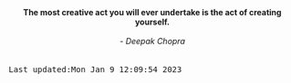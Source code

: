 
<div align="center"><b><span>The most creative act you will ever undertake is the act of creating yourself.</span></b><br><br><i> - Deepak Chopra</i></div>
<br><br><kbd>Last updated:Mon Jan  9 12:09:54 2023</kbd>